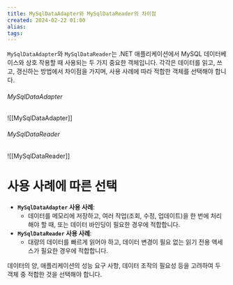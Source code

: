 ```yaml
---
title: MySqlDataAdapter와 MySqlDataReader의 차이점
created: 2024-02-22 01:00
alias:
tags:
---
```

`MySqlDataAdapter`와 `MySqlDataReader`는 
.NET 애플리케이션에서 
MySQL 데이터베이스와 상호 작용할 때 사용되는 두 가지 중요한 객체입니다. 
각각은 데이터를 읽고, 쓰고, 갱신하는 방법에서 차이점을 가지며, 
사용 사례에 따라 적합한 객체를 선택해야 합니다.

###### MySqlDataAdapter
![[MySqlDataAdapter]]

###### MySqlDataReader
![[MySqlDataReader]]

# 사용 사례에 따른 선택

- **`MySqlDataAdapter` 사용 사례**: 
	- 데이터를 메모리에 저장하고, 여러 작업(조회, 수정, 업데이트)을 한 번에 처리해야 할 때, 또는 데이터 바인딩이 필요한 경우에 적합합니다.
- **`MySqlDataReader` 사용 사례**: 
	- 대량의 데이터를 빠르게 읽어야 하고, 데이터 변경이 필요 없는 읽기 전용 액세스가 필요한 경우에 적합합니다.

데이터의 양, 애플리케이션의 성능 요구 사항, 데이터 조작의 필요성 등을 고려하여 두 객체 중 적합한 것을 선택해야 합니다.


